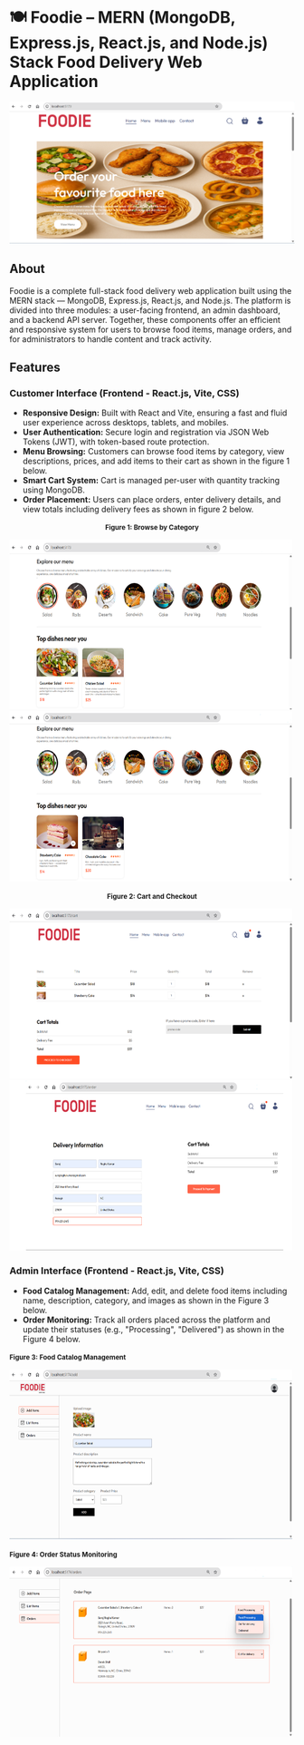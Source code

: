 # 🍽️ Foodie – MERN (MongoDB, Express.js, React.js, and Node.js) Stack Food Delivery Web Application

<img src="Images/Home_Page_A.png" alt="Foodie Banner">

## About
Foodie is a complete full-stack food delivery web application built using the MERN stack — MongoDB, Express.js, React.js, and Node.js. The platform is divided into three modules: a user-facing frontend, an admin dashboard, and a backend API server. Together, these components offer an efficient and responsive system for users to browse food items, manage orders, and for administrators to handle content and track activity.

## Features
### Customer Interface (Frontend - React.js, Vite, CSS)
- **Responsive Design:** Built with React and Vite, ensuring a fast and fluid user experience across desktops, tablets, and mobiles.
- **User Authentication:** Secure login and registration via JSON Web Tokens (JWT), with token-based route protection.
- **Menu Browsing:** Customers can browse food items by category, view descriptions, prices, and add items to their cart as shown in the figure 1 below.
- **Smart Cart System:** Cart is managed per-user with quantity tracking using MongoDB.
- **Order Placement:** Users can place orders, enter delivery details, and view totals including delivery fees as shown in figure 2 below.
  
<p align="center"><strong><small>Figure 1: Browse by Category </small></strong></p> 

<img src="Images/Home_Page_B.png" height= "300" width="500" style="margin-right: 20px;"/>   <img src="Images/Home_Page_C.png" height="300" width="500"/>

<p align="center"><strong><small>Figure 2: Cart and Checkout </small></strong></p> 

<img src="Images/Checkout_Page_1.png" height= "300" width="500" style="margin-right: 20px;"/>   <img src="Images/Checkout_Page_2.png" height="300" width="500"/>

### Admin Interface (Frontend - React.js, Vite, CSS)
- **Food Catalog Management:** Add, edit, and delete food items including name, description, category, and images as shown in the Figure 3 below.
- **Order Monitoring:** Track all orders placed across the platform and update their statuses (e.g., "Processing", "Delivered") as shown in the Figure 4 below.
  
<p align=""><strong><small>Figure 3: Food Catalog Management </small></strong></p> 

<img src="Images/Admin_Page_1.png" height= "300" width="500"/>

<p align=""><strong><small>Figure 4: Order Status Monitoring </small></strong></p> 

<img src="Images/Admin_Page_2.png" height= "300" width="500"/>
